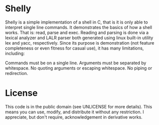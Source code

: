# Shelly
Shelly is a simple implementation of a shell in C, that is it is only able to interpret single line commands. It demonstrates the basics of how a shell works. That is: read, parse and exec. Reading and parsing is done via a lexical analyzer and LALR parser both generated using linux built-in utility lex and yacc, respectively. Since its purpose is demonstration (not feature completeness or even fitness for casual use), it has many limitations, including:

Commands must be on a single line.
Arguments must be separated by whitespace.
No quoting arguments or escaping whitespace.
No piping or redirection.

# License

This code is in the public domain (see UNLICENSE for more details). This means you can use, modify, and distribute it without any restriction. I appreciate, but don't require, acknowledgement in derivative works.

